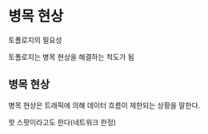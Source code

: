 # 병목 현상

토폴로지의 필요성

토폴로지는 병목 현상을 해결하는 척도가 됨

## 병목 현상
병목 현상은 트래픽에 의해 데이터 흐름이 제한되는 상황을 말한다.

핫 스팟이라고도 한다(네트워크 한정)
